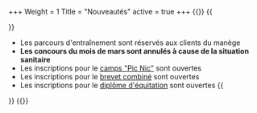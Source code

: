+++
Weight = 1
Title = "Nouveautés"
active = true
+++
{{<miniposts>}}
{{<article>}}
- Les parcours d'entraînement sont réservés aux clients du manège
- **Les concours du mois de mars sont annulés à cause de la situation sanitaire**
- Les inscriptions pour le [camps "Pic Nic"](/picnic) sont ouvertes
- Les inscriptions pour le [brevet combiné](/brevet/brevet/) sont ouvertes
- Les inscriptions pour le [diplôme d'équitation](/brevet/diplome/) sont ouvertes
{{</article>}}
{{</miniposts>}}
